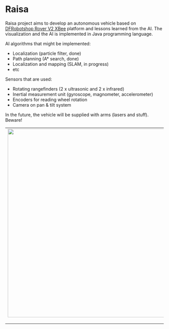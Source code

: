 # Raisa

Raisa project aims to develop an autonomous vehicle based on [DFRobotshop Rover V2 XBee](http://www.robotshop.com/eu/dfrobotshop-rover-tracked-robot-xbee-kit-4.html) platform and lessons learned from the AI. The visualization and the AI is implemented in Java programming language.

AI algorithms that might be implemented:
* Localization (particle filter, done) 
* Path planning (A* search, done)
* Localization and mapping (SLAM, in progress)
* etc

Sensors that are used:
* Rotating rangefinders (2 x ultrasonic and 2 x infrared)
* Inertial measurement unit (gyroscope, magnometer, accelerometer)
* Encoders for reading wheel rotation
* Camera on pan & tilt system

In the future, the vehicle will be supplied with arms (lasers and stuff). Beware!

<table style="width:auto;"><tr><td>
<a href="https://picasaweb.google.com/lh/photo/R7cJ_9L8GoK_LDo5zjRHu9MTjNZETYmyPJy0liipFm0?feat=embedwebsite">
<img src="https://lh6.googleusercontent.com/-tqCr3Qrq6Ds/UB_hURgFF4I/AAAAAAAAHbE/N-FFdrRfXD8/s800/IMG_2864.JPG"
height="600" width="800" /></a></td></tr><tr><td style="font-family:arial,sans-serif; font-size:11px; text-align:right">
<a href="https://picasaweb.google.com/102265649034609640012/Unboxing_of_Raisa?authuser=0&feat=embedwebsite">Pictures of Raisa</a></td></tr></table>

